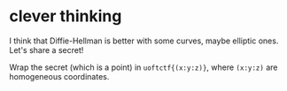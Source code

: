 # clever thinking

I think that Diffie-Hellman is better with some curves, maybe elliptic ones. Let's share a secret!

Wrap the secret (which is a point) in `uoftctf{(x:y:z)}`, where `(x:y:z)` are homogeneous coordinates.